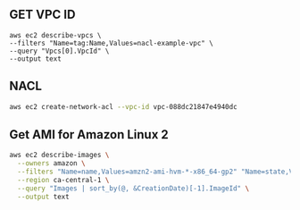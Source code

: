 ## GET VPC ID

```SH
aws ec2 describe-vpcs \
--filters "Name=tag:Name,Values=nacl-example-vpc" \
--query "Vpcs[0].VpcId" \
--output text
```

## NACL

```sh
aws ec2 create-network-acl --vpc-id vpc-088dc21847e4940dc
```

## Get AMI for Amazon Linux 2

```sh
aws ec2 describe-images \
  --owners amazon \
  --filters "Name=name,Values=amzn2-ami-hvm-*-x86_64-gp2" "Name=state,Values=available" \
  --region ca-central-1 \
  --query "Images | sort_by(@, &CreationDate)[-1].ImageId" \
  --output text
```
